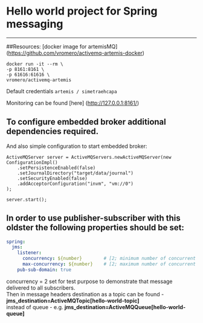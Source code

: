 # Hello world project for Spring messaging

-----
##Resources:
[docker image for artemisMQ] (https://github.com/vromero/activemq-artemis-docker)

````
docker run -it --rm \
-p 8161:8161 \
-p 61616:61616 \
vromero/activemq-artemis
````
Default credentials ``artemis / simetraehcapa``

Monitoring can be found [here] (http://127.0.0.1:8161/)

## To configure embedded broker additional dependencies required. 
And also simple configuration to start embedded broker:
```
ActiveMQServer server = ActiveMQServers.newActiveMQServer(new ConfigurationImpl()
	.setPersistenceEnabled(false)
	.setJournalDirectory("target/data/journal")
	.setSecurityEnabled(false)
	.addAcceptorConfiguration("invm", "vm://0")
);

server.start();
```
## In order to use publisher-subscriber with this oldster the following properties should be set:   
```yaml
spring:
  jms:
    listener:
      concurrency: ${number}        # [2; minimum number of concurrent subscribers
      max-concurrency: ${number}    # [2; maximum number of concurrent subscribers
    pub-sub-domain: true
```
concurrency = 2 set for test purpose to demonstrate that message delivered to all subscribers.    
Then in message headers destination as a topic can be found - **jms_destination=ActiveMQTopic[hello-world-topic]**    
instead of queue - e.g. **jms_destination=ActiveMQQueue[hello-world-queue]**
